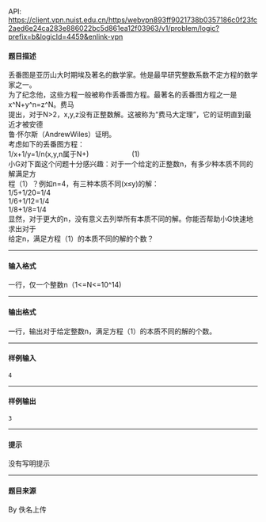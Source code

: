 API: https://client.vpn.nuist.edu.cn/https/webvpn893ff9021738b0357186c0f23fc2aed6e24ca283e886022bc5d861ea12f03963/v1/problem/logic?prefix=b&logicId=4459&enlink-vpn

#### 题目描述

丢番图是亚历山大时期埃及著名的数学家。他是最早研究整数系数不定方程的数学家之一。  
为了纪念他，这些方程一般被称作丢番图方程。最著名的丢番图方程之一是x^N+y^n=z^N。费马  
提出，对于N>2，x,y,z没有正整数解。这被称为“费马大定理”，它的证明直到最近才被安德  
鲁·怀尔斯（AndrewWiles）证明。  
考虑如下的丢番图方程：  
1/x+1/y=1/n(x,y,n属于N+)                      (1)  
小G对下面这个问题十分感兴趣：对于一个给定的正整数n，有多少种本质不同的解满足方  
程（1）？例如n=4，有三种本质不同(x≤y)的解：  
1/5+1/20=1/4  
1/6+1/12=1/4  
1/8+1/8=1/4  
显然，对于更大的n，没有意义去列举所有本质不同的解。你能否帮助小G快速地求出对于  
给定n，满足方程（1）的本质不同的解的个数？

---

#### 输入格式

一行，仅一个整数n（1<=N<=10^14)

---

#### 输出格式

一行，输出对于给定整数n，满足方程（1）的本质不同的解的个数。

---

#### 样例输入
```
4
```

---

#### 样例输出
```
3
```

---

#### 提示

没有写明提示

---

#### 题目来源

By 佚名上传